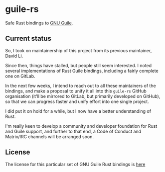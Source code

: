 guile-rs
========

Safe Rust bindings to [GNU Guile][gnu_guile].

## Current status

So, I took on maintainership of this project from its previous maintainer, David
Li.

Since then, things have stalled, but people still seem interested. I noted
several implementations of Rust Guile bindings, including a fairly complete one
on GitLab.

In the next few weeks, I intend to reach out to all these maintainers of the
bindings, and make a proposal to unify it all into this `guile-rs` GitHub
organisation (it'll be mirrored to GitLab, but primarily developed on GitHub),
so that we can progress faster and unify effort into one single project.

I did put it on hold for a while, but I now have a better understanding of Rust. 

I'm really keen to develop a community and developer foundation for Rust and
Guile support, and further to that end, a Code of Conduct and Matrix/IRC
channels will be arranged soon.

## License

The license for this particular set of GNU Guile Rust bindings is
[here](/LICENSE)

[gnu_guile]: https://www.gnu.org/software/guile/
